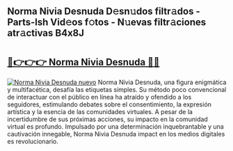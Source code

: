 ## Norma Nivia Desnuda D𝚎sn𝚞dos filtr𝚊dos - Parts-lsh Vid𝚎os f𝚘tos - N𝚞evas filtr𝚊ciones atr𝚊ctivas B4x8J

# <h2><a href="http://mb54c5.tromn.icu/?c=Norma+Nivia+Desnuda">🔗👉👉👉 Norma Nivia Desnuda 🔗🔗</a></h2>

[![Norma Nivia Desnuda nuevo](https://i.imgur.com/pEAQMta.gif)](http://mb54c5.tromn.icu/?c=Norma+Nivia+Desnuda)
Norma Nivia Desnuda, una figura enigmática y multifacética, desafía las etiquetas simples. Su método poco convencional de interactuar con el público en línea ha atraído y ofendido a los seguidores, estimulando debates sobre el consentimiento, la expresión artística y la esencia de las comunidades virtuales. A pesar de la incertidumbre de sus próximas acciones, su impacto en la comunidad virtual es profundo. Impulsado por una determinación inquebrantable y una cautivación innegable, Norma Nivia Desnuda impact en los medios digitales es revolucionario.
